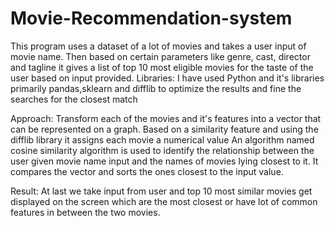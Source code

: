 # Movie-Recommendation-system
This program uses a dataset of a lot of movies and takes a user input of movie name. Then based on certain parameters like genre, cast, director and tagline it gives a list of top 10 most eligible movies for the taste of the user based on input provided. 
Libraries:
I have used Python and it's libraries primarily pandas,sklearn and difflib to optimize the results and fine the searches for the closest match

Approach:
Transform each of the movies and it's features into a vector that can be represented on a graph.
Based on a similarity feature and using the difflib library it assigns each movie a numerical value
An algorithm named cosine similarity algorithm is used to identify the relationship between the user given movie name input and the names of movies lying closest to it. It compares the vector and sorts the ones closest to the input value.

Result:
At last we take input from user and top 10 most similar movies get displayed on the screen which are the most closest or have lot of common features in between the two movies.

